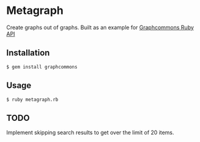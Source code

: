 # Metagraph
Create graphs out of graphs. Built as an example for [Graphcommons Ruby API](https://github.com/ta6o/graphcommons-ruby "Source code")

## Installation
```
$ gem install graphcommons
```

## Usage
```
$ ruby metagraph.rb
```

## TODO
Implement skipping search results to get over the limit of 20 items.

